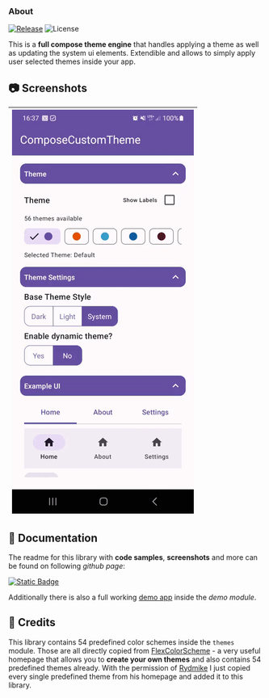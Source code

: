 ### About

[![Release](https://jitpack.io/v/MFlisar/ComposeThemer.svg)](https://jitpack.io/#MFlisar/ComposeThemer)
![License](https://img.shields.io/github/license/MFlisar/ComposeThemer)

This is a **full compose theme engine** that handles applying a theme as well as updating the system ui elements. Extendible and allows to simply apply user selected themes inside your app.

## :camera: Screenshots

| ![Demo](screenshots/demo.gif?raw=true "Demo") |
| :-: |

## :book: Documentation

The readme for this library with **code samples**, **screenshots** and more can be found on following *github page*:

[![Static Badge](https://img.shields.io/badge/Open%20Documentation-lightgreen?style=for-the-badge&logo=github&logoColor=black)](https://mflisar.github.io/github-docs/pages/compose/composethemer/)

Additionally there is also a full working [demo app](demo) inside the *demo module*.

## :pray: Credits

This library contains 54 predefined color schemes inside the `themes` module. Those are all directly copied from [FlexColorScheme](https://rydmike.com/flexcolorscheme/themesplayground-latest/) - a very useful homepage that allows you to **create your own themes** and also contains 54 predefined themes already. With the permission of [Rydmike](https://github.com/rydmike) I just copied every single predefined theme from his homepage and added it to this library.


